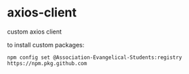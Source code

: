 # axios-client
custom axios client

to install custom packages:
```
npm config set @Association-Evangelical-Students:registry https://npm.pkg.github.com
```
